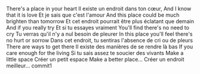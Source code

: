 There's a place in your heart
Il existe un endroit dans ton cœur,
And I know that it is love
Et je sais que c'est l'amour
And this place could be much brighten than tomorrow
Et cet endroit pourrait être plus éclatant que demain
And if you really try
Et si tu essayes vraiment
You'll find there's no need to cry
Tu verras qu'il n'y a nul besoin de pleurer
In this place you'll feel there's no hurt or sorrow
Dans cet endroit, tu sentiras l'absence de cri ou de pleurs
There are ways to get there
Il existe des manières de se rendre là bas
If you care enough for the living
Si tu sais assez te soucier des vivants
Make a little space
Créer un petit espace
Make a better place...
Créer un endroit meilleur...
commit1

